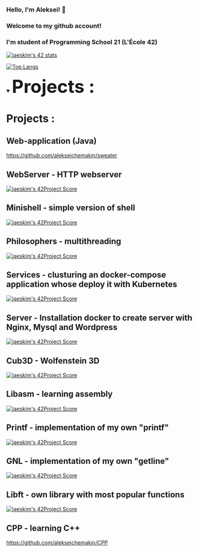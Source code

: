 ### Hello, I'm Aleksei!  👋 
### Welcome to my github account! 
### I'm student of Programming School 21 (L'École 42)

<!--
**marselaminov/marselaminov** is a ✨ _special_ ✨ repository because its `README.md` (this file) appears on your GitHub profile.

Here are some ideas to get you started:

- 🔭 I’m currently working on ...
- 🌱 I’m currently learning ...
- 👯 I’m looking to collaborate on ...
- 🤔 I’m looking for help with ...
- 💬 Ask me about ...
- 📫 How to reach me: ...
- 😄 Pronouns: ...
- ⚡ Fun fact: ...
-->

[![jaeskim's 42 stats](https://badge42.herokuapp.com/api/stats/mqueen?privacyEmail=true)](https://github.com/JaeSeoKim/badge42)

[![Top Langs](https://github-readme-stats.vercel.app/api/top-langs/?username=anuraghazra&layout=compact)](https://github.com/anuraghazra/github-readme-stats)

<!-- [![Readme Card](https://github-readme-stats.vercel.app/api/pin/?username=alekseichemakin&repo=github-readme-stats)](https://github.com/anuraghazra/github-readme-stats) -->
 
____<details open><summary><font size = 100> Projects : </font></summary>____

  # Projects :
 
 ## Web-application (Java)
  https://github.com/alekseichemakin/sweater
 
  ## WebServer - HTTP webserver
  [![jaeskim's 42Project Score](https://badge42.herokuapp.com/api/project/mqueen/minishell)](https://github.com/alekseichemakin/WebServer)
  
  ## Minishell - simple version of shell
  [![jaeskim's 42Project Score](https://badge42.herokuapp.com/api/project/mqueen/minishell)](https://github.com/alekseichemakin/Minishell)
  
  ## Philosophers - multithreading
  [![jaeskim's 42Project Score](https://badge42.herokuapp.com/api/project/mqueen/Philosophers)](https://github.com/alekseichemakin/Philosophers)
  
  ## Services - clusturing an docker-compose application whose deploy it with Kubernetes
  [![jaeskim's 42Project Score](https://badge42.herokuapp.com/api/project/mqueen/ft_services)](https://github.com/alekseichemakin/Services)
  
  ## Server - Installation docker to create server with Nginx, Mysql and Wordpress
  [![jaeskim's 42Project Score](https://badge42.herokuapp.com/api/project/mqueen/ft_server)](https://github.com/alekseichemakin/Server)
  
  ## Cub3D - Wolfenstein 3D
  [![jaeskim's 42Project Score](https://badge42.herokuapp.com/api/project/mqueen/cub3d)](https://github.com/alekseichemakin/Cub3D)
  
  ## Libasm - learning assembly
  [![jaeskim's 42Project Score](https://badge42.herokuapp.com/api/project/mqueen/libasm)](https://github.com/alekseichemakin/Libasm)
  
  ## Printf - implementation of my own "printf"
  [![jaeskim's 42Project Score](https://badge42.herokuapp.com/api/project/mqueen/ft_printf)](https://github.com/alekseichemakin/Printf)
  
  ## GNL - implementation of my own "getline"
  [![jaeskim's 42Project Score](https://badge42.herokuapp.com/api/project/mqueen/get_next_line)](https://github.com/alekseichemakin/GNL)
  
  ## Libft - own library with most popular functions
  [![jaeskim's 42Project Score](https://badge42.herokuapp.com/api/project/mqueen/Libft)](https://github.com/alekseichemakin/Libft)
  
  ## CPP - learning C++
  https://github.com/alekseichemakin/CPP

</details>
  
